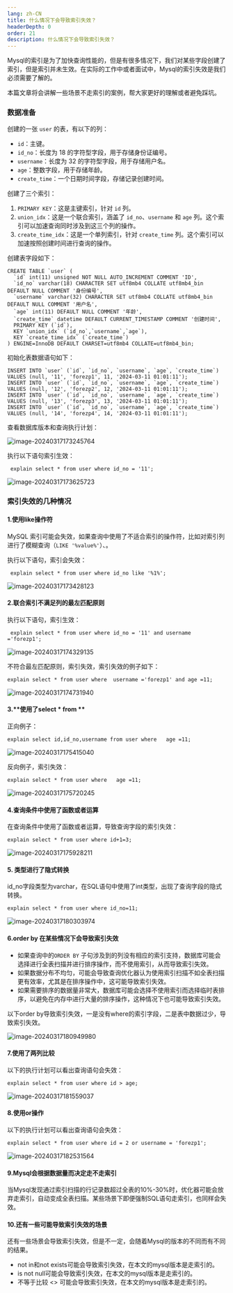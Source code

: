 ```yaml
---
lang: zh-CN
title: 什么情况下会导致索引失效？
headerDepth: 0
order: 21
description: 什么情况下会导致索引失效？
---
```


Mysql的索引是为了加快查询性能的，但是有很多情况下，我们对某些字段创建了索引，但是索引并未生效。在实际的工作中或者面试中，Mysql的索引失效是我们必须需要了解的。

本篇文章将会讲解一些场景不走索引的案例，帮大家更好的理解或者避免踩坑。

### 数据准备

创建的一张 `user` 的表，有以下的列：

- `id`：主键。
- `id_no`：长度为 18 的字符型字段，用于存储身份证编号。
- `username`：长度为 32 的字符型字段，用于存储用户名。
- `age`：整数字段，用于存储年龄。
- `create_time`：一个日期时间字段，存储记录创建时间。

创建了三个索引：

1. `PRIMARY KEY`：这是主键索引，针对 `id` 列。
2. `union_idx`：这是一个联合索引，涵盖了 `id_no`、`username` 和 `age` 列。这个索引可以加速查询同时涉及到这三个列的操作。
3. `create_time_idx`：这是一个单列索引，针对 `create_time` 列。这个索引可以加速按照创建时间进行查询的操作。

创建表字段如下：

```
CREATE TABLE `user` (
  `id` int(11) unsigned NOT NULL AUTO_INCREMENT COMMENT 'ID',
  `id_no` varchar(18) CHARACTER SET utf8mb4 COLLATE utf8mb4_bin DEFAULT NULL COMMENT '身份编号',
  `username` varchar(32) CHARACTER SET utf8mb4 COLLATE utf8mb4_bin DEFAULT NULL COMMENT '用户名',
  `age` int(11) DEFAULT NULL COMMENT '年龄',
  `create_time` datetime DEFAULT CURRENT_TIMESTAMP COMMENT '创建时间',
  PRIMARY KEY (`id`),
  KEY `union_idx` (`id_no`,`username`,`age`),
  KEY `create_time_idx` (`create_time`)
) ENGINE=InnoDB DEFAULT CHARSET=utf8mb4 COLLATE=utf8mb4_bin;
```



初始化表数据语句如下：

```
INSERT INTO `user` (`id`, `id_no`, `username`, `age`, `create_time`) VALUES (null, '11', 'forezp1', 11, '2024-03-11 01:01:11');
INSERT INTO `user` (`id`, `id_no`, `username`, `age`, `create_time`) VALUES (null, '12', 'forezp2', 12, '2024-03-11 01:01:11');
INSERT INTO `user` (`id`, `id_no`, `username`, `age`, `create_time`) VALUES (null, '13', 'forezp3', 13, '2024-03-11 01:01:11');
INSERT INTO `user` (`id`, `id_no`, `username`, `age`, `create_time`) VALUES (null, '14', 'forezp4', 14, '2024-03-11 01:01:11');
```

查看数据库版本和查询执行计划：

![image-20240317173245764](https://static-1254191423.cos.ap-shanghai.myqcloud.com/img/2024/3/17/image-20240317173245764.png)

执行以下语句索引生效：

```
 explain select * from user where id_no = '11';
```

![image-20240317173625723](https://static-1254191423.cos.ap-shanghai.myqcloud.com/img/2024/3/17/image-20240317173625723.png)



### 索引失效的几种情况



#### 1.使用like操作符

MySQL 索引可能会失效，如果查询中使用了不适合索引的操作符，比如对索引列进行了模糊查询（`LIKE '%value%'`）、。

执行以下语句，索引会失效：

```
 explain select * from user where id_no like '%1%';
```

![image-20240317173428123](https://static-1254191423.cos.ap-shanghai.myqcloud.com/img/2024/3/17/image-20240317173428123.png)



#### 2.联合索引不满足列的最左匹配原则

执行以下语句，索引生效：

```
 explain select * from user where id_no = '11' and username ='forezp1';
```

![image-20240317174329135](https://static-1254191423.cos.ap-shanghai.myqcloud.com/img/2024/3/17/image-20240317174329135.png)

不符合最左匹配原则，索引失效，索引失效的例子如下：

```
explain select * from user where  username ='forezp1' and age =11;
```

![image-20240317174731940](https://static-1254191423.cos.ap-shanghai.myqcloud.com/img/2024/3/17/image-20240317174731940.png)



#### 3.**使用了select *  from **

正向例子：

```
explain select id,id_no,username from user where   age =11;
```

![image-20240317175415040](https://static-1254191423.cos.ap-shanghai.myqcloud.com/img/2024/3/17/image-20240317175415040.png)

反向例子，索引失效：

```
explain select * from user where   age =11;
```

![image-20240317175720245](https://static-1254191423.cos.ap-shanghai.myqcloud.com/img/2024/3/17/image-20240317175720245.png)



#### 4.查询条件中使用了函数或者运算

在查询条件中使用了函数或者运算，导致查询字段的索引失效：

```
explain select * from user where id+1=3;
```

![image-20240317175928211](https://static-1254191423.cos.ap-shanghai.myqcloud.com/img/2024/3/17/image-20240317175928211.png)



#### 5. 类型进行了隐式转换

id_no字段类型为varchar，在SQL语句中使用了int类型，出现了查询字段的隐式转换。

```
explain select * from user where id_no=11;
```

![image-20240317180303974](https://static-1254191423.cos.ap-shanghai.myqcloud.com/img/2024/3/17/image-20240317180303974.png)



#### 6.order by 在某些情况下会导致索引失效

- 如果查询中的`ORDER BY` 子句涉及到的列没有相应的索引支持，数据库可能会选择进行全表扫描并进行排序操作，而不使用索引，从而导致索引失效。
- 如果数据分布不均匀，可能会导致查询优化器认为使用索引扫描不如全表扫描更有效率，尤其是在排序操作中，这可能导致索引失效。
-  如果需要排序的数据量非常大，数据库可能会选择不使用索引而选择临时表排序，以避免在内存中进行大量的排序操作，这种情况下也可能导致索引失效。

以下order by导致索引失效，一是没有where的索引字段，二是表中数据过少，导致索引失效。

![image-20240317180949980](https://static-1254191423.cos.ap-shanghai.myqcloud.com/img/2024/3/17/image-20240317180949980.png)

#### 7.使用了两列比较

以下的执行计划可以看出查询语句会失效：

```
explain select * from user where id > age;
```

![image-20240317181559037](https://static-1254191423.cos.ap-shanghai.myqcloud.com/img/2024/3/17/image-20240317181559037.png)

#### 8.使用or操作

以下的执行计划可以看出查询语句会失效：

```
explain select * from user where id = 2 or username = 'forezp1';
```

![image-20240317182531564](https://static-1254191423.cos.ap-shanghai.myqcloud.com/img/2024/3/17/image-20240317182531564.png)

#### 9.Mysql会根据数据量而决定走不走索引

当Mysql发现通过索引扫描的行记录数超过全表的10%-30%时，优化器可能会放弃走索引，自动变成全表扫描。某些场景下即便强制SQL语句走索引，也同样会失效。



#### 10.还有一些可能导致索引失效的场景

还有一些场景会导致索引失效，但是不一定，会随着Mysql的版本的不同而有不同的结果。

- not in和not exists可能会导致索引失效，在本文的mysql版本是走索引的。
- is not null可能会导致索引失效，在本文的mysql版本是走索引的。
- 不等于比较 <> 可能会导致索引失效，在本文的mysql版本是走索引的。